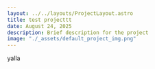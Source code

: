 ```yaml
---
layout: ../../layouts/ProjectLayout.astro
title: test projecttt
date: August 24, 2025
description: Brief description for the project
image: "./_assets/default_project_img.png"
---
```

yalla 